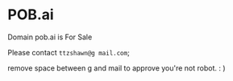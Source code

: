 # POB.ai
Domain pob.ai is For Sale

Please contact `ttzshawn@g mail.com`;

remove space between g and mail to approve you're not robot. : )
